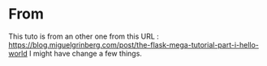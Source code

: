# From
This tuto is from an other one from this URL : https://blog.miguelgrinberg.com/post/the-flask-mega-tutorial-part-i-hello-world
I might have change a few things.